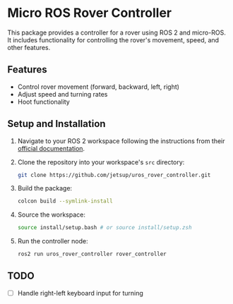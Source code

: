 # Micro ROS Rover Controller

This package provides a controller for a rover using ROS 2 and micro-ROS. It includes functionality for controlling the rover's movement, speed, and other features.

## Features

- Control rover movement (forward, backward, left, right)
- Adjust speed and turning rates
- Hoot functionality

## Setup and Installation

1. Navigate to your ROS 2 workspace following the instructions from their [official documentation](https://docs.ros.org/en/jazzy/Tutorials/Workspace/Creating-A-Workspace.html).

2. Clone the repository into your workspace's `src` directory:

   ```bash
   git clone https://github.com/jetsup/uros_rover_controller.git 
   ```

3. Build the package:

   ```bash
   colcon build --symlink-install
   ```

4. Source the workspace:

   ```bash
   source install/setup.bash # or source install/setup.zsh
   ```

5. Run the controller node:

   ```bash
   ros2 run uros_rover_controller rover_controller
   ```

## TODO

- [ ] Handle right-left keyboard input for turning
